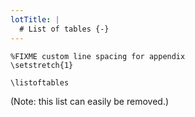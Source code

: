 ```yaml
---
lotTitle: |
  # List of tables {-}
---
```


<!-- ----------------------------------------------- -->
<!-- note: \listoffigures works even in code snippet -->
<!-- ----------------------------------------------- -->

```{=latex}
%FIXME custom line spacing for appendix
\setstretch{1}
```

```{=latex}
\listoftables
```

(Note: this list can easily be removed.)
